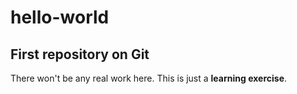 # hello-world
## First repository on Git

There won't be any real work here. This is just a **learning exercise**.
